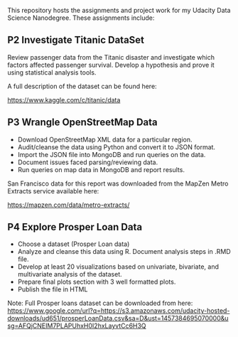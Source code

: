 This repository hosts the assignments and project work for my Udacity Data Science Nanodegree. These assignments include:

## P2 Investigate Titanic DataSet

Review passenger data from the Titanic disaster and investigate which factors affected passenger survival. Develop a hypothesis and prove it using statistical analysis tools.

A full description of the dataset can be found here:

https://www.kaggle.com/c/titanic/data


## P3 Wrangle OpenStreetMap Data

* Download OpenStreetMap XML data for a particular region. 
* Audit/cleanse the data using Python and convert it to JSON format.
* Import the JSON file into MongoDB and run queries on the data. 
* Document issues faced parsing/reviewing data. 
* Run queries on map data in MongoDB and report results.

San Francisco data for this report was downloaded from the MapZen Metro Extracts service available here:

https://mapzen.com/data/metro-extracts/



## P4 Explore Prosper Loan Data

* Choose a dataset (Prosper Loan data)
* Analyze and cleanse this data using R. Document analysis steps in .RMD file.
* Develop at least 20 visualizations based on univariate, bivariate, and multivariate analysis of the dataset.
* Prepare final plots section with 3 well formatted plots.
* Publish the file in HTML

Note: Full Prosper loans dataset can be downloaded from here: https://www.google.com/url?q=https://s3.amazonaws.com/udacity-hosted-downloads/ud651/prosperLoanData.csv&sa=D&ust=1457384695070000&usg=AFQjCNEIM7PLAPUhxH0I2hxLayvtCc6H3Q
